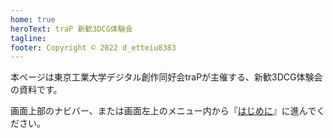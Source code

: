 ```yaml
---
home: true
heroText: traP 新歓3DCG体験会
tagline:
footer: Copyright © 2022 d_etteiu8383
---
```


<!-- markdownlint-disable-file MD041 -->

本ページは東京工業大学デジタル創作同好会traPが主催する、新歓3DCG体験会の資料です。

画面上部のナビバー、または画面左上のメニュー内から『[はじめに](guide/README.md)』に進んでください。

<!-- more -->
